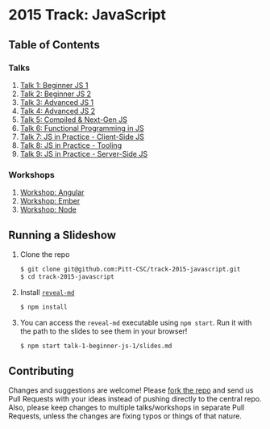 # 2015 Track: JavaScript

## Table of Contents

### Talks

1. [Talk 1: Beginner JS 1](talk-1-beginner-js-1/README.md)
2. [Talk 2: Beginner JS 2](talk-2-beginner-js-2/README.md)
3. [Talk 3: Advanced JS 1](talk-3-advanced-js-1/README.md)
4. [Talk 4: Advanced JS 2](talk-4-advanced-js-2/README.md)
5. [Talk 5: Compiled & Next-Gen JS](talk-5-compiled-next-gen-js/README.md)
6. [Talk 6: Functional Programming in JS](talk-6-functional-programming-in-js/README.md)
7. [Talk 7: JS in Practice - Client-Side JS](talk-7-js-in-practice-client/README.md)
8. [Talk 8: JS in Practice - Tooling](talk-8-js-in-practice-tooling/README.md)
9. [Talk 9: JS in Practice - Server-Side JS](talk-9-js-in-practice-server/README.md)

### Workshops

1. [Workshop: Angular](workshop-angular/README.md)
2. [Workshop: Ember](workshop-ember/README.md)
3. [Workshop: Node](workshop-node/README.md)

## Running a Slideshow

1. Clone the repo

    ```bash
    $ git clone git@github.com:Pitt-CSC/track-2015-javascript.git
    $ cd track-2015-javascript
    ```

2. Install [`reveal-md`](https://github.com/webpro/reveal-md)

    ```bash
    $ npm install
    ```

3. You can access the `reveal-md` executable using `npm start`.  Run it with the path to the slides to see them in your browser!

    ```bash
    $ npm start talk-1-beginner-js-1/slides.md
    ```

## Contributing

Changes and suggestions are welcome! Please [fork the repo](https://help.github.com/articles/fork-a-repo/) and send us Pull Requests with your ideas instead of pushing directly to the central repo.  Also, please keep changes to multiple talks/workshops in separate Pull Requests, unless the changes are fixing typos or things of that nature.

